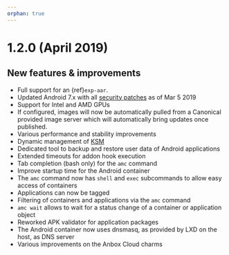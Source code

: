 ```yaml
---
orphan: true
---
```

# 1.2.0 (April 2019)

## New features & improvements

* Full support for an {ref}`exp-aar`.
* Updated Android 7.x with all [security patches](https://source.android.com/security/bulletin) as of Mar 5 2019
* Support for Intel and AMD GPUs
* If configured, images will now be automatically pulled from a Canonical provided image server which will automatically bring updates once published.
* Various performance and stability improvements
* Dynamic management of [KSM](https://www.kernel.org/doc/html/latest/admin-guide/mm/ksm.html)
* Dedicated tool to backup and restore user data of Android applications
* Extended timeouts for addon hook execution
* Tab completion (bash only) for the `amc` command
* Improve startup time for the Android container
* The `amc` command now has `shell` and `exec` subcommands to allow easy access of containers
* Applications can now be tagged
* Filtering of containers and applications via the `amc` command
* `amc wait` allows to wait for a status change of a container or application object
* Reworked APK validator for application packages
* The Android container now uses dnsmasq, as provided by LXD on the host, as DNS server
* Various improvements on the Anbox Cloud charms